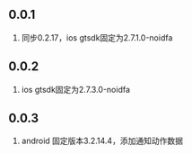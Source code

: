 ## 0.0.1
1. 同步0.2.17，ios gtsdk固定为2.7.1.0-noidfa

## 0.0.2
1. ios gtsdk固定为2.7.3.0-noidfa

## 0.0.3
1. android 固定版本3.2.14.4，添加通知动作数据

